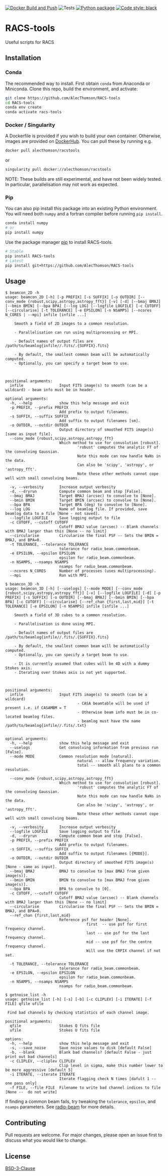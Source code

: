 [![Docker Build and Push](https://github.com/AlecThomson/RACS-tools/actions/workflows/docker.yml/badge.svg)](https://github.com/AlecThomson/RACS-tools/actions/workflows/docker.yml) ![Tests](https://github.com/AlecThomson/RACS-tools/actions/workflows/pytest.yml/badge.svg) [![Python package](https://github.com/AlecThomson/RACS-tools/actions/workflows/python-package.yml/badge.svg)](https://github.com/AlecThomson/RACS-tools/actions/workflows/python-package.yml) [![Code style: black](https://img.shields.io/badge/code%20style-black-000000.svg)](https://github.com/psf/black)
# RACS-tools
Useful scripts for RACS

## Installation

### Conda
The recommended way to install. First obtain `conda` from Anaconda or Miniconda. Clone this repo, build the environment, and activate:
```bash
git clone https://github.com/AlecThomson/RACS-tools
cd RACS-tools
conda env create
conda activate racs-tools
```

### Docker / Singularity
A Dockerfile is provided if you wish to build your own container. Otherwise, images are provided on [DockerHub](https://hub.docker.com/r/alecthomson/racstools). You can pull these by running e.g.
```bash
docker pull alecthomson/racstools
```
or
```bash
singularity pull docker://alecthomson/racstools
```

NOTE: These builds are still experimental, and have not been widely tested. In particular, parallelisation may not work as expected.

### Pip
You can also pip install this package into an existing Python environment. You will need both `numpy` and a fortran compiler before running `pip install`.

```bash
conda install numpy
# or
pip install numpy
```

Use the package manager [pip](https://pip.pypa.io/en/stable/) to install RACS-tools.


```bash
# Stable
pip install RACS-tools
# Latest
pip install git+https://github.com/AlecThomson/RACS-tools
```



## Usage

```
$ beamcon_2D -h
usage: beamcon_2D [-h] [-p PREFIX] [-s SUFFIX] [-o OUTDIR] [--conv_mode {robust,scipy,astropy,astropy_fft}] [-v] [-d] [--bmaj BMAJ] [--bmin BMIN] [--bpa BPA] [--log LOG] [--logfile LOGFILE] [-c CUTOFF] [--circularise] [-t TOLERANCE] [-e EPSILON] [-n NSAMPS] [--ncores N_CORES | --mpi] infile [infile ...]

    Smooth a field of 2D images to a common resolution.

    - Parallelisation can run using multiprocessing or MPI.

    - Default names of output files are /path/to/beamlog{infile//.fits/.{SUFFIX}.fits}

    - By default, the smallest common beam will be automatically computed.
    - Optionally, you can specify a target beam to use.



positional arguments:
  infile                Input FITS image(s) to smooth (can be a wildcard) - beam info must be in header.

optional arguments:
  -h, --help            show this help message and exit
  -p PREFIX, --prefix PREFIX
                        Add prefix to output filenames.
  -s SUFFIX, --suffix SUFFIX
                        Add suffix to output filenames [sm].
  -o OUTDIR, --outdir OUTDIR
                        Output directory of smoothed FITS image(s) [same as input file].
  --conv_mode {robust,scipy,astropy,astropy_fft}
                        Which method to use for convolution [robust].
                                'robust' computes the analytic FT of the convolving Gaussian.
                                Note this mode can now handle NaNs in the data.
                                Can also be 'scipy', 'astropy', or 'astropy_fft'.
                                Note these other methods cannot cope well with small convolving beams.

  -v, --verbosity       Increase output verbosity
  -d, --dryrun          Compute common beam and stop [False].
  --bmaj BMAJ           Target BMAJ (arcsec) to convolve to [None].
  --bmin BMIN           Target BMIN (arcsec) to convolve to [None].
  --bpa BPA             Target BPA (deg) to convolve to [None].
  --log LOG             Name of beamlog file. If provided, save beamlog data to a file [None - not saved].
  --logfile LOGFILE     Save logging output to file
  -c CUTOFF, --cutoff CUTOFF
                        Cutoff BMAJ value (arcsec) -- Blank channels with BMAJ larger than this [None -- no limit]
  --circularise         Circularise the final PSF -- Sets the BMIN = BMAJ, and BPA=0.
  -t TOLERANCE, --tolerance TOLERANCE
                        tolerance for radio_beam.commonbeam.
  -e EPSILON, --epsilon EPSILON
                        epsilon for radio_beam.commonbeam.
  -n NSAMPS, --nsamps NSAMPS
                        nsamps for radio_beam.commonbeam.
  --ncores N_CORES      Number of processes (uses multiprocessing).
  --mpi                 Run with MPI.
```

```
$ beamcon_3D -h
usage: beamcon_3D [-h] [--uselogs] [--mode MODE] [--conv_mode {robust,scipy,astropy,astropy_fft}] [-v] [--logfile LOGFILE] [-d] [-p PREFIX] [-s SUFFIX] [-o OUTDIR] [--bmaj BMAJ] [--bmin BMIN] [--bpa BPA] [-c CUTOFF] [--circularise] [--ref_chan {first,last,mid}] [-t TOLERANCE] [-e EPSILON] [-n NSAMPS] infile [infile ...]

    Smooth a field of 3D cubes to a common resolution.

    - Parallelisation is done using MPI.

    - Default names of output files are /path/to/beamlog{infile//.fits/.{SUFFIX}.fits}

    - By default, the smallest common beam will be automatically computed.
    - Optionally, you can specify a target beam to use.

    - It is currently assumed that cubes will be 4D with a dummy Stokes axis.
    - Iterating over Stokes axis is not yet supported.



positional arguments:
  infile                Input FITS image(s) to smooth (can be a wildcard)
                                - CASA beamtable will be used if present i.e. if CASAMBM = T
                                - Otherwise beam info must be in co-located beamlog files.
                                - beamlog must have the name /path/to/beamlog{infile//.fits/.txt}


optional arguments:
  -h, --help            show this help message and exit
  --uselogs             Get convolving information from previous run [False].
  --mode MODE           Common resolution mode [natural].
                                natural -- allow frequency variation.
                                total -- smooth all plans to a common resolution.

  --conv_mode {robust,scipy,astropy,astropy_fft}
                        Which method to use for convolution [robust].
                                'robust' computes the analytic FT of the convolving Gaussian.
                                Note this mode can now handle NaNs in the data.
                                Can also be 'scipy', 'astropy', or 'astropy_fft'.
                                Note these other methods cannot cope well with small convolving beams.

  -v, --verbosity       Increase output verbosity
  --logfile LOGFILE     Save logging output to file
  -d, --dryrun          Compute common beam and stop [False].
  -p PREFIX, --prefix PREFIX
                        Add prefix to output filenames.
  -s SUFFIX, --suffix SUFFIX
                        Add suffix to output filenames [{MODE}].
  -o OUTDIR, --outdir OUTDIR
                        Output directory of smoothed FITS image(s) [None - same as input].
  --bmaj BMAJ           BMAJ to convolve to [max BMAJ from given image(s)].
  --bmin BMIN           BMIN to convolve to [max BMAJ from given image(s)].
  --bpa BPA             BPA to convolve to [0].
  -c CUTOFF, --cutoff CUTOFF
                        Cutoff BMAJ value (arcsec) -- Blank channels with BMAJ larger than this [None -- no limit]
  --circularise         Circularise the final PSF -- Sets the BMIN = BMAJ, and BPA=0.
  --ref_chan {first,last,mid}
                        Reference psf for header [None].
                                    first  -- use psf for first frequency channel.
                                    last -- use psf for the last frequency channel.
                                    mid -- use psf for the centre frequency channel.
                                    Will use the CRPIX channel if not set.

  -t TOLERANCE, --tolerance TOLERANCE
                        tolerance for radio_beam.commonbeam.
  -e EPSILON, --epsilon EPSILON
                        epsilon for radio_beam.commonbeam.
  -n NSAMPS, --nsamps NSAMPS
                        nsamps for radio_beam.commonbeam.
```

```
$ getnoise_list -h
usage: getnoise_list [-h] [-s] [-b] [-c CLIPLEV] [-i ITERATE] [-f FILE] qfile ufile

 Find bad channels by checking statistics of each channel image.

positional arguments:
  qfile                 Stokes Q fits file
  ufile                 Stokes U fits file

options:
  -h, --help            show this help message and exit
  -s, --save_noise      Save noise values to disk [default False]
  -b, --blank           Blank bad channels? [default False - just print out bad channels]
  -c CLIPLEV, --cliplev CLIPLEV
                        Clip level in sigma, make this number lower to be more aggressive [default 5]
  -i ITERATE, --iterate ITERATE
                        Iterate flagging check N times [dafult 1 -- one pass only]
  -f FILE, --file FILE  Filename to write bad channel indices to file [None --  do not write]
```

If finding a common beam fails, try tweaking the `tolerance`, `epsilon`, and `nsamps` parameters. See [radio-beam](https://radio-beam.readthedocs.io/en/latest/) for more details.

## Contributing
Pull requests are welcome. For major changes, please open an issue first to discuss what you would like to change.

## License
[BSD-3-Clause](https://opensource.org/licenses/BSD-3-Clause)
